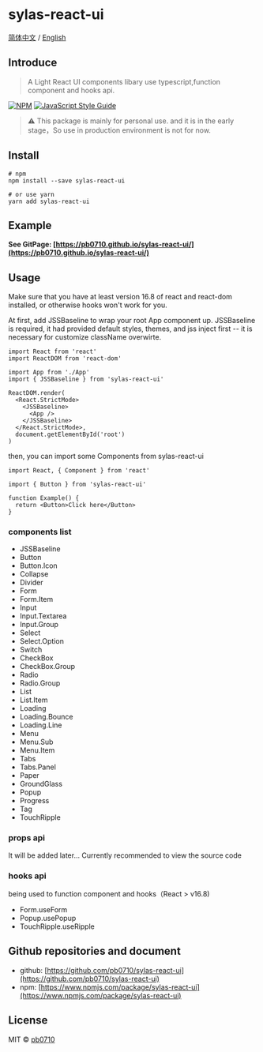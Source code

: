 # sylas-react-ui

[简体中文](./README_zh.md) / [English](./README.md)

## Introduce

> A Light React UI components libary use typescript,function component and hooks api.

[![NPM](https://img.shields.io/npm/v/sylas-react-ui.svg)](https://www.npmjs.com/package/sylas-react-ui) [![JavaScript Style Guide](https://img.shields.io/badge/code_style-standard-brightgreen.svg)](https://standardjs.com)

> ⚠️ This package is mainly for personal use. and it is in the early stage，So use in production environment is not for now.

## Install

```shell
# npm
npm install --save sylas-react-ui
```

```shell
# or use yarn
yarn add sylas-react-ui
```

## Example

**See GitPage: [https://pb0710.github.io/sylas-react-ui/](https://pb0710.github.io/sylas-react-ui/)**

## Usage

Make sure that you have at least version 16.8 of react and react-dom installed, or otherwise hooks won't work for you.

At first, add JSSBaseline to wrap your root App component up.
JSSBaseline is required, it had provided default styles, themes, and jss inject first -- it is necessary for customize className overwirte.

```tsx
import React from 'react'
import ReactDOM from 'react-dom'

import App from './App'
import { JSSBaseline } from 'sylas-react-ui'

ReactDOM.render(
  <React.StrictMode>
    <JSSBaseline>
      <App />
    </JSSBaseline>
  </React.StrictMode>,
  document.getElementById('root')
)
```

then, you can import some Components from sylas-react-ui

```tsx
import React, { Component } from 'react'

import { Button } from 'sylas-react-ui'

function Example() {
  return <Button>Click here</Button>
}
```

### components list

- JSSBaseline
- Button
- Button.Icon
- Collapse
- Divider
- Form
- Form.Item
- Input
- Input.Textarea
- Input.Group
- Select
- Select.Option
- Switch
- CheckBox
- CheckBox.Group
- Radio
- Radio.Group
- List
- List.Item
- Loading
- Loading.Bounce
- Loading.Line
- Menu
- Menu.Sub
- Menu.Item
- Tabs
- Tabs.Panel
- Paper
- GroundGlass
- Popup
- Progress
- Tag
- TouchRipple

### props api

It will be added later...
Currently recommended to view the source code

### hooks api

being used to function component and hooks（React > v16.8)

- Form.useForm
- Popup.usePopup
- TouchRipple.useRipple

## Github repositories and document

- github: [https://github.com/pb0710/sylas-react-ui](https://github.com/pb0710/sylas-react-ui)
- npm: [https://www.npmjs.com/package/sylas-react-ui](https://www.npmjs.com/package/sylas-react-ui)

## License

MIT © [pb0710](https://github.com/pb0710)
